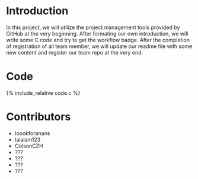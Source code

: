 # Introduction

In this project, we will utilize the project management tools provided by GitHub at the very beginning. After formating our own introduction, we will write some C code and try to get the workflow badge. After the completion of registration of all team member, we will update our readme file with some new content and register our team repo at the very end.

# Code

{% include_relative code.c %}

# Contributors

- loookforanans
- lalalam123
- ColsonCZH
- ???
- ???
- ???
- ???

 
